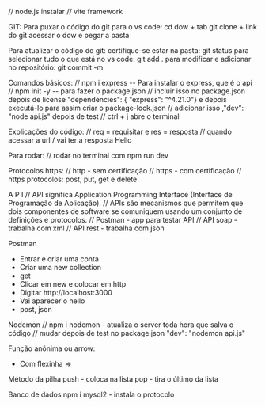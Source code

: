 // node.js instalar
// vite framework

GIT:
Para puxar o código do git para o vs code:
cd dow + tab
git clone + link do git 
acessar o dow e pegar a pasta

Para atualizar o código do git:
certifique-se estar na pasta: git status
para selecionar tudo o que está no vs code: git add .
para modificar e adicionar no repositório: git commit -m

Comandos básicos:
// npm i express -- Para instalar o express, que é o api
// npm init -y -- para fazer o package.json
// incluir isso no package.json depois de license "dependencies": { "express": "^4.21.0"} e depois executá-lo para assim criar o package-lock.json
// adicionar isso ,"dev": "node api.js" depois de test
// ctrl + j abre o terminal

Explicações do código:
// req = requisitar e res = resposta
// quando acessar a url / vai ter a resposta Hello 

Para rodar:
// rodar no terminal com npm run dev

Protocolos https:
// http - sem certificação
// https - com certificação
// https protocolos: post, put, get e delete

A P I 
// API significa Application Programming Interface (Interface de Programação de Aplicação).
// APIs são mecanismos que permitem que dois componentes de software se comuniquem usando um conjunto de definições e protocolos.
// Postman - app para testar API
// API soap - trabalha com xml
// API rest - trabalha com json

Postman
- Entrar e criar uma conta
- Criar uma new collection
- get
- Clicar em new e colocar em http
- Digitar http://localhost:3000
- Vai aparecer o hello
- post, json

Nodemon
// npm i nodemon - atualiza o server toda hora que salva o código
// mudar depois de test no package.json "dev": "nodemon api.js"

Função anônima ou arrow:
- Com flexinha =>

Método da pilha
push - coloca na lista
pop - tira o último da lista

Banco de dados
npm i mysql2 - instala o protocolo 

